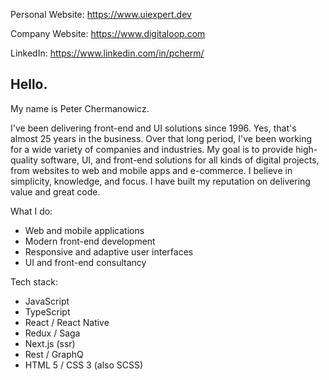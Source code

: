 Personal Website: https://www.uiexpert.dev

Company Website: https://www.digitaloop.com

LinkedIn: https://www.linkedin.com/in/pcherm/

## Hello.

My name is Peter Chermanowicz.

I've been delivering front-end and UI solutions since 1996. Yes, that's almost 25 years in the business. Over that long period, I've been working for a wide variety of companies and industries. My goal is to provide high-quality software, UI, and front-end solutions for all kinds of digital projects, from websites to web and mobile apps and e-commerce. I believe in simplicity, knowledge, and focus. I have built my reputation on delivering value and great code.


What I do:

- Web and mobile applications
- Modern front-end development
- Responsive and adaptive user interfaces
- UI and front-end consultancy


Tech stack:

- JavaScript
- TypeScript
- React / React Native
- Redux / Saga
- Next.js (ssr)
- Rest / GraphQ
- HTML 5 / CSS 3 (also SCSS)

